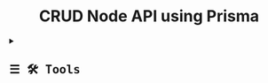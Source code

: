 <h1 align="center"> CRUD Node API using Prisma </h1>

<details font-size=200>
 <summary><h2><samp>&#9776; 🛠️ Tools</samp></h2></summary>

  <a href="https://www.prisma.io/"><img src="https://d2eip9sf3oo6c2.cloudfront.net/tags/images/000/001/287/square_480/prismaHD.png" width=20 /> Prisma</a>

  <a href="https://nodejs.org"><img src="https://raw.githubusercontent.com/devicons/devicon/master/icons/nodejs/nodejs-original.svg" width=20 /> Express</a>

  <a href="https://jestjs.io/pt-BR/docs/api"><img src="https://seeklogo.com/images/J/jest-logo-F9901EBBF7-seeklogo.com.png" width=20 /> Jest </a>
  
  <a href="https://www.typescriptlang.org/docs/handbook/typescript-in-5-minutes.html"><img src="https://raw.githubusercontent.com/microsoft/TypeScript-Website/f407e1ae19e5e990d9901ac8064a32a8cc60edf0/packages/typescriptlang-org/static/branding/ts-logo-512.svg" width=20 /> Typescript</a>
  
  <a href="https://swagger.io/"><img src="https://upload.wikimedia.org/wikipedia/commons/a/ab/Swagger-logo.png" width=20 /> Swagger</a>
  
  <a href="https://www.npmjs.com/package/bcrypt"><img src="https://img.stackshare.io/package/19054/default_2be036aaca5c71baf790e00f1ef80dd37a625905.png" width=20 /> Bcrypt</a>

</details>
